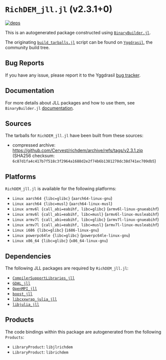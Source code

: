 # `RichDEM_jll.jl` (v2.3.1+0)

[![deps](https://juliahub.com/docs/RichDEM_jll/deps.svg)](https://juliahub.com/ui/Packages/RichDEM_jll/9608w?page=2)

This is an autogenerated package constructed using [`BinaryBuilder.jl`](https://github.com/JuliaPackaging/BinaryBuilder.jl).

The originating [`build_tarballs.jl`](https://github.com/JuliaPackaging/Yggdrasil/blob/e446fe2a39288b83982273b11998d744163c4d12/R/RichDEM/build_tarballs.jl) script can be found on [`Yggdrasil`](https://github.com/JuliaPackaging/Yggdrasil/), the community build tree.

## Bug Reports

If you have any issue, please report it to the Yggdrasil [bug tracker](https://github.com/JuliaPackaging/Yggdrasil/issues).

## Documentation

For more details about JLL packages and how to use them, see `BinaryBuilder.jl` [documentation](https://docs.binarybuilder.org/stable/jll/).

## Sources

The tarballs for `RichDEM_jll.jl` have been built from these sources:

* compressed archive: https://github.com/Cervest/richdem/archive/refs/tags/v2.3.1.zip (SHA256 checksum: `6c87d1fa4c417b7f518c3f2964a1688d2e2f74b6b1381270dc38d741ec709db5`)

## Platforms

`RichDEM_jll.jl` is available for the following platforms:

* `Linux aarch64 {libc=glibc}` (`aarch64-linux-gnu`)
* `Linux aarch64 {libc=musl}` (`aarch64-linux-musl`)
* `Linux armv6l {call_abi=eabihf, libc=glibc}` (`armv6l-linux-gnueabihf`)
* `Linux armv6l {call_abi=eabihf, libc=musl}` (`armv6l-linux-musleabihf`)
* `Linux armv7l {call_abi=eabihf, libc=glibc}` (`armv7l-linux-gnueabihf`)
* `Linux armv7l {call_abi=eabihf, libc=musl}` (`armv7l-linux-musleabihf`)
* `Linux i686 {libc=glibc}` (`i686-linux-gnu`)
* `Linux powerpc64le {libc=glibc}` (`powerpc64le-linux-gnu`)
* `Linux x86_64 {libc=glibc}` (`x86_64-linux-gnu`)

## Dependencies

The following JLL packages are required by `RichDEM_jll.jl`:

* [`CompilerSupportLibraries_jll`](https://github.com/JuliaBinaryWrappers/CompilerSupportLibraries_jll.jl)
* [`GDAL_jll`](https://github.com/JuliaBinaryWrappers/GDAL_jll.jl)
* [`OpenMPI_jll`](https://github.com/JuliaBinaryWrappers/OpenMPI_jll.jl)
* [`boost_jll`](https://github.com/JuliaBinaryWrappers/boost_jll.jl)
* [`libcxxwrap_julia_jll`](https://github.com/JuliaBinaryWrappers/libcxxwrap_julia_jll.jl)
* [`libjulia_jll`](https://github.com/JuliaBinaryWrappers/libjulia_jll.jl)

## Products

The code bindings within this package are autogenerated from the following `Products`:

* `LibraryProduct`: `libjlrichdem`
* `LibraryProduct`: `librichdem`

